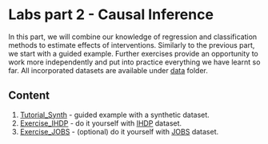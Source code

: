 # Labs part 2 - Causal Inference

In this part, we will combine our knowledge of regression and classification methods to estimate effects of interventions. Similarly to the previous part, we start with a guided example. Further exercises provide an opportunity to work more independently and put into practice everything we have learnt so far. All incorporated datasets are available under [data](data) folder.

## Content

1. [Tutorial_Synth](Tutorial_Synth.ipynb) - guided example with a synthetic dataset.
2. [Exercise_IHDP](Exercise_IHDP.ipynb) - do it yourself with [IHDP](data) dataset.
3. [Exercise_JOBS](Exercise_JOBS.ipynb) - (optional) do it yourself with [JOBS](data) dataset.